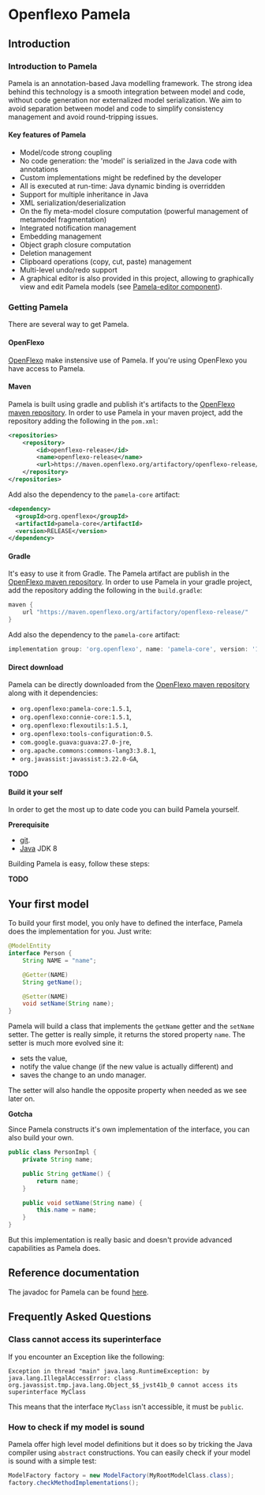 # Openflexo Pamela

## Introduction

### Introduction to Pamela

Pamela is an annotation-based Java modelling framework.
The strong idea behind this technology is a smooth integration between model and code, without code generation nor externalized model serialization.
We aim to avoid separation between model and code to simplify consistency management and avoid round-tripping issues.

#### Key features of Pamela

 - Model/code strong coupling
 - No code generation: the 'model' is serialized in the Java code with annotations
 - Custom implementations might be redefined by the developer
 - All is executed at run-time: Java dynamic binding is overridden
 - Support for multiple inheritance in Java
 - XML serialization/deserialization
 - On the fly meta-model closure computation (powerful management of metamodel fragmentation)
 - Integrated notification management
 - Embedding management
 - Object graph closure computation
 - Deletion management
 - Clipboard operations (copy, cut, paste) management
 - Multi-level undo/redo support
 - A graphical editor is also provided in this project, allowing to graphically view and edit Pamela models (see [Pamela-editor component](../pamela-editor/index.html)).

### Getting Pamela

There are several way to get Pamela.

#### OpenFlexo

[OpenFlexo](http://www.openflexo.org) make instensive use of Pamela. If you're using OpenFlexo you have access to Pamela.

#### Maven

Pamela is built using gradle and publish it's artifacts to the [OpenFlexo maven repository](https://maven.openflexo.org/artifactory/openflexo-release).
In order to use Pamela in your maven project, add the repository adding the following in the `pom.xml`:

```xml
<repositories>
    <repository>
        <id>openflexo-release</id>
        <name>openflexo-release</name>
        <url>https://maven.openflexo.org/artifactory/openflexo-release/</url>
    </repository>
</repositories>
```
Add also the dependency to the `pamela-core` artifact:

```xml
<dependency>
  <groupId>org.openflexo</groupId>
  <artifactId>pamela-core</artifactId>
  <version>RELEASE</version>
</dependency>
```

#### Gradle

It's easy to use it from Gradle. The Pamela artifact are publish in the [OpenFlexo maven repository](https://maven.openflexo.org/artifactory/openflexo-release).
In order to use Pamela in your gradle project, add the repository adding the following in the `build.gradle`:

```groovy
maven {
    url "https://maven.openflexo.org/artifactory/openflexo-release/"
}
```

Add also the dependency to the `pamela-core` artifact:

```groovy
implementation group: 'org.openflexo', name: 'pamela-core', version: '1.5.1'
```

#### Direct download

Pamela can be directly downloaded from the [OpenFlexo maven repository](https://maven.openflexo.org/artifactory/openflexo-release) along with it dependencies:
- `org.openflexo:pamela-core:1.5.1`,
- `org.openflexo:connie-core:1.5.1`,
- `org.openflexo:flexoutils:1.5.1`,
- `org.openflexo:tools-configuration:0.5`.
- `com.google.guava:guava:27.0-jre`,
- `org.apache.commons:commons-lang3:3.8.1`,
- `org.javassist:javassist:3.22.0-GA`,

**TODO**

#### Build it your self

In order to get the most up to date code you can build Pamela yourself.

**Prerequisite**

- [git](https://git-scm.com).
- [Java](http://www.oracle.com/technetwork/java/index.html) JDK 8


Building Pamela is easy, follow these steps:

**TODO**


## Your first model

To build your first model, you only have to defined the interface, Pamela does the implementation for you.
Just write:

```java
@ModelEntity
interface Person {
	String NAME = "name";

	@Getter(NAME)
	String getName();

	@Setter(NAME)
	void setName(String name);
}
```

Pamela will build a class that implements the `getName` getter and the `setName` setter.
The getter is really simple, it returns the stored property `name`.
The setter is much more evolved sine it:

- sets the value,
- notify the value change (if the new value is actually different) and
- saves the change to an undo manager.

The setter will also handle the opposite property when needed as we see later on.


**Gotcha**

Since Pamela constructs it's own implementation of the interface, you can also build your own.

```java
public class PersonImpl {
	private String name;

	public String getName() {
		return name;
	}

	public void setName(String name) {
		this.name = name;
	}
}
```

But this implementation is really basic and doesn't provide advanced capabilities as Pamela does.

## Reference documentation

The javadoc for Pamela can be found [here](./apidocs/index.html).

## Frequently Asked Questions

### Class cannot access its superinterface

If you encounter an Exception like the following:
```
Exception in thread "main" java.lang.RuntimeException: by java.lang.IllegalAccessError: class org.javassist.tmp.java.lang.Object_$$_jvst41b_0 cannot access its superinterface MyClass
```

This means that the interface `MyClass` isn't accessible, it must be `public`.

### How to check if my model is sound

Pamela offer high level model definitions but it does so by tricking the Java compiler using `abstract` constructions.
You can easily check if your model is sound with a simple test:

```java
ModelFactory factory = new ModelFactory(MyRootModelClass.class);
factory.checkMethodImplementations();
```
